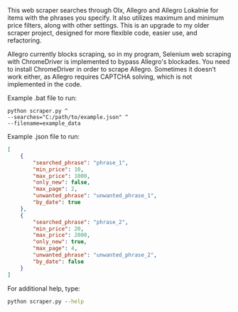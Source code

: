 This web scraper searches through Olx, Allegro and Allegro Lokalnie for items with the phrases you specify. It also utilizes maximum and minimum price filters, along with other settings. This is an upgrade to my older scraper project, designed for more flexible code, easier use, and refactoring.

Allegro currently blocks scraping, so in my program, Selenium web scraping with ChromeDriver is implemented to bypass Allegro's blockades. You need to install ChromeDriver in order to scrape Allegro. Sometimes it doesn’t work either, as Allegro requires CAPTCHA solving, which is not implemented in the code.

Example .bat file to run:
<br />
```batch
python scraper.py ^
--searches="C:/path/to/example.json" ^
--filename=example_data
```
Example .json file to run:
<br />
```json
[
    {
        "searched_phrase": "phrase_1",
        "min_price": 10,
        "max_price": 1000,
        "only_new": false,
        "max_page": 2,
        "unwanted_phrase": "unwanted_phrase_1",
        "by_date": true
    },
    {
        "searched_phrase": "phrase_2",
        "min_price": 20,
        "max_price": 2000,
        "only_new": true,
        "max_page": 4,
        "unwanted_phrase": "unwanted_phrase_2",
        "by_date": false
    }
]
```
For additional help, type:
<br />
```cmd
python scraper.py --help
```
